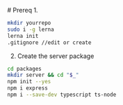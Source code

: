 # Prereq
1. 
```sh
mkdir yourrepo
sudo i -g lerna
lerna init
.gitignore //edit or create
```

2. Create the server package
```sh
cd packages
mkdir server && cd "$_"
npm init --yes
npm i express
npm i --save-dev typescript ts-node
```


